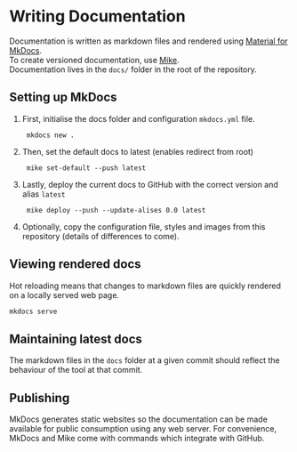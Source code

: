 # Writing Documentation
Documentation is written as markdown files and rendered using [Material for MkDocs](https://squidfunk.github.io/mkdocs-material/getting-started/).  
To create versioned documentation, use [Mike](https://squidfunk.github.io/mkdocs-material/setup/setting-up-versioning/).  
Documentation lives in the `docs/` folder in the root of the repository.

## Setting up MkDocs
1. First, initialise the docs folder and configuration `mkdocs.yml` file.

        mkdocs new .

1. Then, set the default docs to latest (enables redirect from root)

        mike set-default --push latest

1. Lastly, deploy the current docs to GitHub with the correct version and alias `latest`

        mike deploy --push --update-alises 0.0 latest

1. Optionally, copy the configuration file, styles and images from this repository (details of differences to come).

## Viewing rendered docs
Hot reloading means that changes to markdown files are quickly rendered on a locally served web page.
```bash
mkdocs serve
```

## Maintaining latest docs
The markdown files in the `docs` folder at a given commit should reflect the behaviour of the tool at that commit.

## Publishing
MkDocs generates static websites so the documentation can be made available for public consumption using any web server. For convenience, MkDocs and Mike come with commands which integrate with GitHub.

